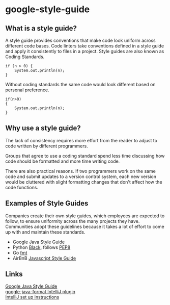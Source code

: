 # google-style-guide

## What is a style guide?

A style guide provides conventions that make code look uniform across different code bases. Code linters take conventions defined in a style guide and apply it consistently to files in a project. Style guides are also known as Coding Standards.

    if (n > 0) {
        System.out.println(n);
    }

Without coding standards the same code would look different based on personal preference.

    if(n>0)
    {
        System.out.println(n);
    }

## Why use a style guide?

The lack of consistency requires more effort from the reader to adjust to code written by different programmers.

Groups that agree to use a coding standard spend less time discussing how code should be formatted and more time writing code.

There are also practical reasons. If two programmers work on the same code and submit updates to a version control system, each new version would be cluttered with slight formatting changes that don't affect how the code functions.

## Examples of Style Guides

Companies create their own style guides, which employees are expected to follow, to ensure uniformity across the many projects they have. Communities adopt these guidelines because it takes a lot of effort to come up with and maintain these standards.

  - Google Java Style Guide
  - Python [Black](https://pypi.org/project/black/), follows [PEP8](https://peps.python.org/pep-0008/)
  - Go [fmt](https://go.dev/blog/gofmt)
  - AirBnB [Javascript Style Guide](https://github.com/airbnb/javascript)

## Links
[Google Java Style Guide](https://google.github.io/styleguide/javaguide.html)  
[google-java-format IntelliJ plugin](https://plugins.jetbrains.com/plugin/8527-google-java-format)  
[IntelliJ set up instructions](https://github.com/google/google-java-format/blob/master/README.md#intellij-android-studio-and-other-jetbrains-ides)